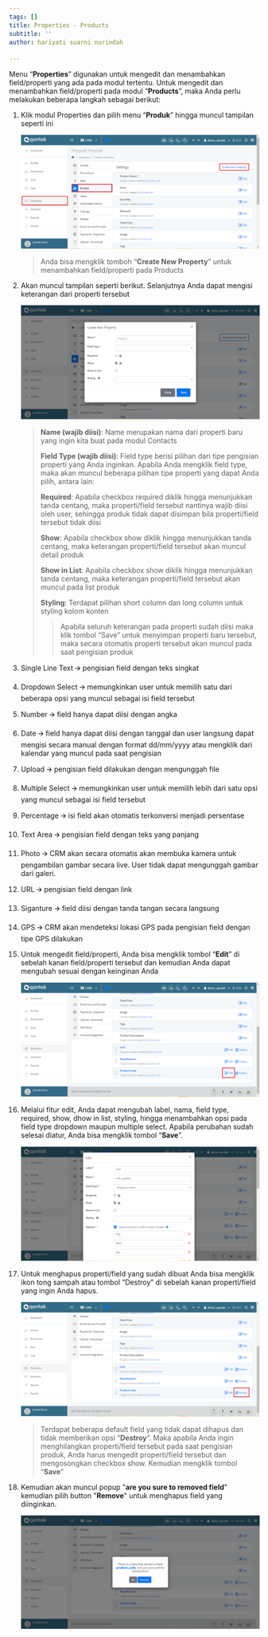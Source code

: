 ```yaml
---
tags: []
title: Properties - Products
subtitle: ''
author: hariyati suarni nurindah

---
```


Menu “**Properties**” digunakan untuk mengedit dan menambahkan field/properti yang ada pada modul tertentu. Untuk mengedit dan menambahkan field/properti pada modul “**Products**”, maka Anda perlu melakukan beberapa langkah sebagai berikut:

 1. Klik modul Properties dan pilih menu “**Produk**” hingga muncul tampilan seperti ini

    ![](/uploads/properties-produk1.PNG)

    > Anda bisa mengklik tomboh “**Create New Property**” untuk menambahkan field/properti pada Products
 2. Akan muncul tampilan seperti berikut. Selanjutnya Anda dapat mengisi keterangan dari properti tersebut

    ![](/uploads/properties-produk2.PNG)

    > **Name (wajib diisi)**: Name merupakan nama dari properti baru yang ingin kita buat pada modul Contacts
    >
    > **Field Type (wajib diisi)**: Field type berisi pilihan dari tipe pengisian properti yang Anda inginkan. Apabila Anda mengklik field type, maka akan muncul beberapa pilihan tipe properti yang dapat Anda pilih, antara lain:
    >
    > **Required**: Apabila checkbox required diklik hingga menunjukkan tanda centang, maka properti/field tersebut nantinya wajib diisi oleh user, sehingga produk tidak dapat disimpan bila properti/field tersebut tidak diisi
    >
    > **Show**: Apabila checkbox show diklik hingga menunjukkan tanda centang, maka keterangan properti/field tersebut akan muncul detail produk
    >
    > **Show in List**: Apabila checkbox show diklik hingga menunjukkan tanda centang, maka keterangan properti/field tersebut akan muncul pada list produk
    >
    > **Styling**: Terdapat pilihan short column dan long column untuk styling kolom konten
    >
    > > Apabila seluruh keterangan pada properti sudah diisi maka klik tombol “Save” untuk menyimpan properti baru tersebut, maka secara otomatis properti tersebut akan muncul pada saat pengisian produk
 3. Single Line Text 🡪 pengisian field dengan teks singkat
 4. Dropdown Select 🡪 memungkinkan user untuk memilih satu dari beberapa opsi yang muncul sebagai isi field tersebut
 5. Number 🡪 field hanya dapat diisi dengan angka
 6. Date 🡪 field hanya dapat diisi dengan tanggal dan user langsung dapat mengisi secara manual dengan format dd/mm/yyyy atau mengklik dari kalendar yang muncul pada saat pengisian
 7. Upload 🡪 pengisian field dilakukan dengan mengunggah file
 8. Multiple Select 🡪 memungkinkan user untuk memilih lebih dari satu opsi yang muncul sebagai isi field tersebut
 9. Percentage 🡪 isi field akan otomatis terkonversi menjadi persentase
10. Text Area 🡪 pengisian field dengan teks yang panjang
11. Photo 🡪 CRM akan secara otomatis akan membuka kamera untuk pengambilan gambar secara live. User tidak dapat mengunggah gambar dari galeri.
12. URL 🡪 pengisian field dengan link
13. Siganture 🡪 field diisi dengan tanda tangan secara langsung
14. GPS 🡪 CRM akan mendeteksi lokasi GPS pada pengisian field dengan tipe GPS dilakukan
15. Untuk mengedit field/properti, Anda bisa mengklik tombol “**Edit**” di sebelah kanan field/properti tersebut dan kemudian Anda dapat mengubah sesuai dengan keinginan Anda

    ![](/uploads/properties-produk3.PNG)
16. Melalui fitur edit, Anda dapat mengubah label, nama, field type, required, show, dhow in list, styling, hingga menambahkan opsi pada field type dropdown maupun multiple select. Apabila perubahan sudah selesai diatur, Anda bisa mengklik tombol “**Save**”.

    ![](/uploads/properties-produk4.PNG)
17. Untuk menghapus properti/field yang sudah dibuat Anda bisa mengklik ikon tong sampah atau tombol “Destroy” di sebelah kanan properti/field yang ingin Anda hapus.

    ![](/uploads/properties-produk5.PNG)

    > Terdapat beberapa default field yang tidak dapat dihapus dan tidak memberikan opsi “**Destroy**”. Maka apabila Anda ingin menghilangkan properti/field tersebut pada saat pengisian produk, Anda harus mengedit properti/field tersebut dan mengosongkan checkbox show. Kemudian mengklik tombol “**Save**”
18. Kemudian akan muncul popup "**are you sure to removed field**" kemudian pilih button "**Remove**" untuk menghapus field yang diinginkan.

    ![](/uploads/properties-produk6.PNG)